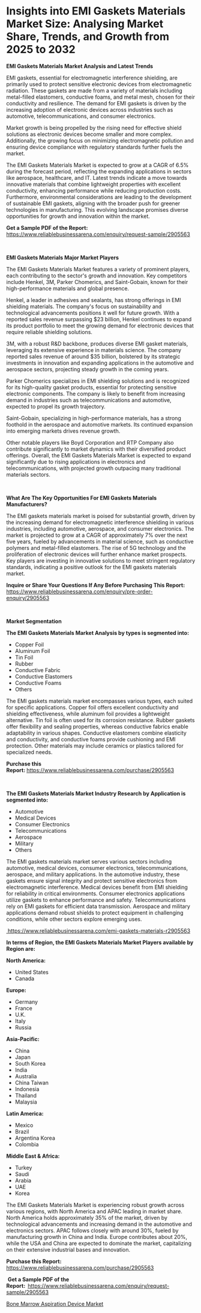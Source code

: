 <p><h1>Insights into EMI Gaskets Materials Market Size: Analysing Market Share, Trends, and Growth from 2025 to 2032</h1></p><p><strong>EMI Gaskets Materials Market Analysis and Latest Trends</strong></p>
<p><p>EMI gaskets, essential for electromagnetic interference shielding, are primarily used to protect sensitive electronic devices from electromagnetic radiation. These gaskets are made from a variety of materials including metal-filled elastomers, conductive foams, and metal mesh, chosen for their conductivity and resilience. The demand for EMI gaskets is driven by the increasing adoption of electronic devices across industries such as automotive, telecommunications, and consumer electronics. </p><p>Market growth is being propelled by the rising need for effective shield solutions as electronic devices become smaller and more complex. Additionally, the growing focus on minimizing electromagnetic pollution and ensuring device compliance with regulatory standards further fuels the market. </p><p>The EMI Gaskets Materials Market is expected to grow at a CAGR of 6.5% during the forecast period, reflecting the expanding applications in sectors like aerospace, healthcare, and IT. Latest trends indicate a move towards innovative materials that combine lightweight properties with excellent conductivity, enhancing performance while reducing production costs. Furthermore, environmental considerations are leading to the development of sustainable EMI gaskets, aligning with the broader push for greener technologies in manufacturing. This evolving landscape promises diverse opportunities for growth and innovation within the market.</p></p>
<p><strong>Get a Sample PDF of the Report:&nbsp;</strong> <a href="https://www.reliablebusinessarena.com/enquiry/request-sample/2905563?utm_campaign=2483&utm_medium=2&utm_source=Github&utm_content=ia&utm_term=12032025&utm_id=emi-gaskets-materials">https://www.reliablebusinessarena.com/enquiry/request-sample/2905563</a></p>
<p>&nbsp;</p>
<p><strong>EMI Gaskets Materials Major Market Players</strong></p>
<p><p>The EMI Gaskets Materials Market features a variety of prominent players, each contributing to the sector's growth and innovation. Key competitors include Henkel, 3M, Parker Chomerics, and Saint-Gobain, known for their high-performance materials and global presence.</p><p>Henkel, a leader in adhesives and sealants, has strong offerings in EMI shielding materials. The company's focus on sustainability and technological advancements positions it well for future growth. With a reported sales revenue surpassing $23 billion, Henkel continues to expand its product portfolio to meet the growing demand for electronic devices that require reliable shielding solutions.</p><p>3M, with a robust R&D backbone, produces diverse EMI gasket materials, leveraging its extensive experience in materials science. The company reported sales revenue of around $35 billion, bolstered by its strategic investments in innovation and expanding applications in the automotive and aerospace sectors, projecting steady growth in the coming years.</p><p>Parker Chomerics specializes in EMI shielding solutions and is recognized for its high-quality gasket products, essential for protecting sensitive electronic components. The company is likely to benefit from increasing demand in industries such as telecommunications and automotive, expected to propel its growth trajectory.</p><p>Saint-Gobain, specializing in high-performance materials, has a strong foothold in the aerospace and automotive markets. Its continued expansion into emerging markets drives revenue growth. </p><p>Other notable players like Boyd Corporation and RTP Company also contribute significantly to market dynamics with their diversified product offerings. Overall, the EMI Gaskets Materials Market is expected to expand significantly due to rising applications in electronics and telecommunications, with projected growth outpacing many traditional materials sectors.</p></p>
<p>&nbsp;</p>
<p><strong>What Are The Key Opportunities For EMI Gaskets Materials Manufacturers?</strong></p>
<p><p>The EMI gaskets materials market is poised for substantial growth, driven by the increasing demand for electromagnetic interference shielding in various industries, including automotive, aerospace, and consumer electronics. The market is projected to grow at a CAGR of approximately 7% over the next five years, fueled by advancements in material science, such as conductive polymers and metal-filled elastomers. The rise of 5G technology and the proliferation of electronic devices will further enhance market prospects. Key players are investing in innovative solutions to meet stringent regulatory standards, indicating a positive outlook for the EMI gaskets materials market.</p></p>
<p><strong>Inquire or Share Your Questions If Any Before Purchasing This Report:</strong> <a href="https://www.reliablebusinessarena.com/enquiry/pre-order-enquiry/2905563?utm_campaign=2483&utm_medium=2&utm_source=Github&utm_content=ia&utm_term=12032025&utm_id=emi-gaskets-materials">https://www.reliablebusinessarena.com/enquiry/pre-order-enquiry/2905563</a></p>
<p>&nbsp;</p>
<p><strong>Market Segmentation</strong></p>
<p><strong>The EMI Gaskets Materials Market Analysis by types is segmented into:</strong></p>
<p><ul><li>Copper Foil</li><li>Aluminum Foil</li><li>Tin Foil</li><li>Rubber</li><li>Conductive Fabric</li><li>Conductive Elastomers</li><li>Conductive Foams</li><li>Others</li></ul></p>
<p><p>The EMI gaskets materials market encompasses various types, each suited for specific applications. Copper foil offers excellent conductivity and shielding effectiveness, while aluminum foil provides a lightweight alternative. Tin foil is often used for its corrosion resistance. Rubber gaskets offer flexibility and sealing properties, whereas conductive fabrics enable adaptability in various shapes. Conductive elastomers combine elasticity and conductivity, and conductive foams provide cushioning and EMI protection. Other materials may include ceramics or plastics tailored for specialized needs.</p></p>
<p><strong>Purchase this Report:&nbsp;</strong><a href="https://www.reliablebusinessarena.com/purchase/2905563?utm_campaign=2483&utm_medium=2&utm_source=Github&utm_content=ia&utm_term=12032025&utm_id=emi-gaskets-materials">https://www.reliablebusinessarena.com/purchase/2905563</a></p>
<p>&nbsp;</p>
<p><strong>The EMI Gaskets Materials Market Industry Research by Application is segmented into:</strong></p>
<p><ul><li>Automotive</li><li>Medical Devices</li><li>Consumer Electronics</li><li>Telecommunications</li><li>Aerospace</li><li>Military</li><li>Others</li></ul></p>
<p><p>The EMI gaskets materials market serves various sectors including automotive, medical devices, consumer electronics, telecommunications, aerospace, and military applications. In the automotive industry, these gaskets ensure signal integrity and protect sensitive electronics from electromagnetic interference. Medical devices benefit from EMI shielding for reliability in critical environments. Consumer electronics applications utilize gaskets to enhance performance and safety. Telecommunications rely on EMI gaskets for efficient data transmission. Aerospace and military applications demand robust shields to protect equipment in challenging conditions, while other sectors explore emerging uses.</p></p>
<p><a href="https://www.reliablebusinessarena.com/emi-gaskets-materials-r2905563?utm_campaign=2483&utm_medium=2&utm_source=Github&utm_content=ia&utm_term=12032025&utm_id=emi-gaskets-materials">&nbsp;https://www.reliablebusinessarena.com/emi-gaskets-materials-r2905563</a></p>
<p><strong>In terms of Region, the EMI Gaskets Materials Market Players available by Region are:</strong></p>
<p>
    <p> <strong> North America: </strong>
        <ul>
            <li>United States</li>
            <li>Canada</li>
        </ul>
        </p> 
    <p> <strong> Europe: </strong>
        <ul>
            <li>Germany</li>
            <li>France</li>
            <li>U.K.</li>
            <li>Italy</li>
            <li>Russia</li>
        </ul>
        </p> 
    <p> <strong> Asia-Pacific: </strong>
        <ul>
            <li>China</li>
            <li>Japan</li>
            <li>South Korea</li>
            <li>India</li>
            <li>Australia</li>
            <li>China Taiwan</li>
            <li>Indonesia</li>
            <li>Thailand</li>
            <li>Malaysia</li>
        </ul>
        </p> 
    <p> <strong> Latin America: </strong>
        <ul>
            <li>Mexico</li>
            <li>Brazil</li>
            <li>Argentina Korea</li>
            <li>Colombia</li>
        </ul>
        </p> 
    <p> <strong> Middle East & Africa: </strong>
        <ul>
            <li>Turkey</li>
            <li>Saudi</li>
            <li>Arabia</li>
            <li>UAE</li>
            <li>Korea</li>
        </ul>
    </p>
    </p>
<p><p>The EMI Gaskets Materials Market is experiencing robust growth across various regions, with North America and APAC leading in market share. North America holds approximately 35% of the market, driven by technological advancements and increasing demand in the automotive and electronics sectors. APAC follows closely with around 30%, fueled by manufacturing growth in China and India. Europe contributes about 20%, while the USA and China are expected to dominate the market, capitalizing on their extensive industrial bases and innovation.</p></p>
<p><strong>Purchase this Report: </strong><a href="https://www.reliablebusinessarena.com/purchase/2905563?utm_campaign=2483&utm_medium=2&utm_source=Github&utm_content=ia&utm_term=12032025&utm_id=emi-gaskets-materials">https://www.reliablebusinessarena.com/purchase/2905563</a></p>
<p>&nbsp;<strong>Get a Sample PDF of the Report:&nbsp;&nbsp;</strong><a href="https://www.reliablebusinessarena.com/enquiry/request-sample/2905563?utm_campaign=2483&utm_medium=2&utm_source=Github&utm_content=ia&utm_term=12032025&utm_id=emi-gaskets-materials">https://www.reliablebusinessarena.com/enquiry/request-sample/2905563</a></p>
<p><strong></strong></p>
<p><p><a href="https://github.com/vimar16th/Market-Research-Report-List-7/blob/main/bone-marrow-aspiration-device-market.md?utm_campaign=2483&utm_medium=2&utm_source=Github&utm_content=ia&utm_term=12032025&utm_id=emi-gaskets-materials">Bone Marrow Aspiration Device Market</a></p></p>
